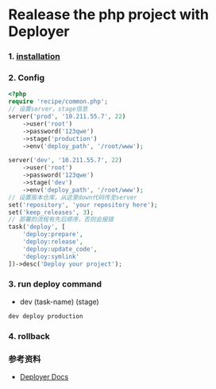 # Realease the php project  with Deployer



### 1. [installation](http://deployer.org/docs/getting-started)

### 2. Config

``` php
<?php
require 'recipe/common.php';
// 设置server，stage信息
server('prod', '10.211.55.7', 22)
    ->user('root')
    ->password('123qwe')
    ->stage('production')
    ->env('deploy_path', '/root/www');

server('dev', '10.211.55.7', 22)
    ->user('root')
    ->password('123qwe')
    ->stage('dev')
    ->env('deploy_path', '/root/www');
// 设置版本仓库，从这里down代码传至server
set('repository', 'your repository here');
set('keep_releases', 3);
// 部署的流程有先后顺序，否则会报错
task('deploy', [
    'deploy:prepare',
    'deploy:release',
    'deploy:update_code',
    'deploy:symlink'
])->desc('Deploy your project');
```

### 3. run deploy command

* dev (task-name) (stage)

``` shell
dev deploy production
```

### 4. rollback



### 参考资料

* [Deployer Docs](http://deployer.org/docs)